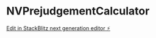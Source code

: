 # NVPrejudgementCalculator

[Edit in StackBlitz next generation editor ⚡️](https://stackblitz.com/~/github.com/musubitechnology/NVPrejudgementCalculator)